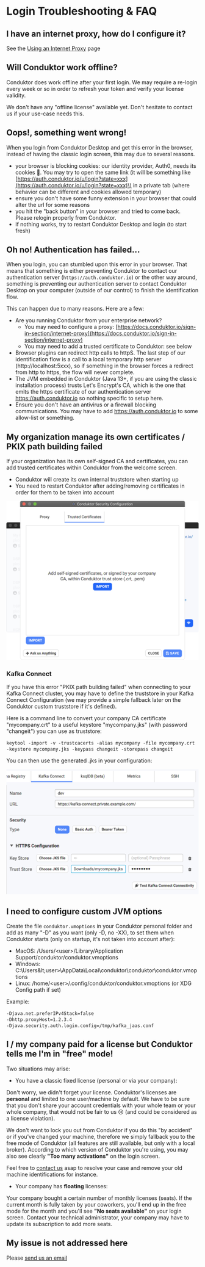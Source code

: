 # Login Troubleshooting & FAQ

## I have an internet proxy, how do I configure it?

See the [Using an Internet Proxy](internet-proxy.md) page

## Will Conduktor work offline?

Conduktor does work offline after your first login. We may require a re-login every week or so in order to refresh your token and verify your license validity. 

We don't have any "offline license" available yet. Don't hesitate to contact us if your use-case needs this.

## Oops!, something went wrong!

When you login from Conduktor Desktop and get this error in the browser, instead of having the classic login screen, this may due to several reasons.

* your browser is blocking cookies: our identity provider, Auth0, needs its cookies 🍪. You may try to open the same link \(it will be something like [https://auth.conduktor.io/u/login?state=xxx](https://auth.conduktor.io/u/login?state=xxx)\) in a private tab \(where behavior can be different and cookies allowed temporary\)
* ensure you don't have some funny extension in your browser that could alter the url for some reasons
* you hit the "back button" in your browser and tried to come back. Please relogin properly from Conduktor.
* if nothing works, try to restart Conduktor Desktop and login \(to start fresh\)

## Oh no! Authentication has failed...

When you login, you can stumbled upon this error in your browser. That means that something is either preventing Conduktor to contact our authentication server \(`https://auth.conduktor.io`\) or the other way around, something is preventing our authentication server to contact Conduktor Desktop on your computer \(outside of our control\) to finish the identification flow.

This can happen due to many reasons. Here are a few:

* Are you running Conduktor from your enterprise network?
  * You may need to configure a proxy: [https://docs.conduktor.io/sign-in-section/internet-proxy](https://docs.conduktor.io/sign-in-section/internet-proxy)
  * You may need to add a trusted certificate to Conduktor: see below
* Browser plugins can redirect http calls to httpS. The last step of our identification flow is a call to a local temporary http server \(http://localhost:5xxx\), so if something in the browser forces a redirect from http to https, the flow will never complete.
* The JVM embedded in Conduktor \(Java 13+, if you are using the classic installation process\) trusts Let's Encrypt's CA, which is the one that emits the https certificate of our authentication server https://auth.conduktor.io so nothing specific to setup here.
* Ensure you don't have an antivirus or a firewall blocking communications. You may have to add https://auth.conduktor.io to some allow-list or something.

## My organization manage its own certificates / PKIX path building failed

If your organization has its own self-signed CA and certificates, you can add trusted certificates within Conduktor from the welcome screen.

* Conduktor will create its own internal truststore when starting up
* You need to restart Conduktor after adding/removing certificates in order for them to be taken into account

![](../.gitbook/assets/screenshot-2020-05-12-at-20.26.00.png)

### Kafka Connect

If you have this error "PKIX path building failed" when connecting to your Kafka Connect cluster, you may have to define the truststore in your Kafka Connect Configuration \(we may provide a simple fallback later on the Conduktor custom truststore if it's defined\).

Here is a command line to convert your company CA certificate "mycompany.crt" to a useful keystore "mycompany.jks" \(with password "changeit"\) you can use as truststore:

```text
keytool -import -v -trustcacerts -alias mycompany -file mycompany.crt -keystore mycompany.jks -keypass changeit -storepass changeit
```

You can then use the generated .jks in your configuration:

![](../.gitbook/assets/screenshot-2020-08-20-at-11.34.28.png)



## I need to configure custom JVM options

Create the file `conduktor.vmoptions` in your Conduktor personal folder and add as many "-D" as you want \(only -D, no -XX\), to set them when Conduktor starts \(only on startup, it's not taken into account after\):

* MacOS: /Users/&lt;user&gt;/Library/Application Support/conduktor/conduktor.vmoptions
* Windows: C:\Users\&lt;user&gt;\AppData\Local\conduktor\conduktor\conduktor.vmoptions
* Linux: /home/&lt;user&gt;/.config/conduktor/conduktor.vmoptions \(or XDG Config path if set\)

Example:

```text
-Djava.net.preferIPv4Stack=false
-Dhttp.proxyHost=1.2.3.4
-Djava.security.auth.login.config=/tmp/kafka_jaas.conf
```

## I / my company paid for a license but Conduktor tells me I'm in "free" mode!

Two situations may arise:

* You have a classic fixed license \(personal or via your company\):

Don't worry, we didn't forget your license. Conduktor's licenses are **personal** and limited to one user/machine by default. We have to be sure that you don't share your account credentials with your whole team or your whole company, that would not be fair to us 😢 \(and could be considered as a license violation\).

We don't want to lock you out from Conduktor if you do this "by accident" or if you've changed your machine, therefore we simply fallback you to the free mode of Conduktor \(all features are still available, but only with a local broker\). According to which version of Conduktor you're using, you may also see clearly **"Too many activations"** on the login screen.

Feel free to [contact us](mailto:support@conduktor.io) asap to resolve your case and remove your old machine identifications for instance.

* Your company has **floating** licenses:

Your company bought a certain number of monthly licenses \(seats\). If the current month is fully taken by your coworkers, you'll end up in the free mode for the month and you'll see **"No seats available"** on your login screen. Contact your technical administrator, your company may have to update its subscription to add more seats.

## My issue is not addressed here

Please [send us an email](mailto:support@conduktor.io?subject=Login%20Troubleshooting?body=Please%20include%20as%20much%20information%20as%20possible,%20as%20well%20as%20screenshots,%20or%20even%20better,%20videos)

